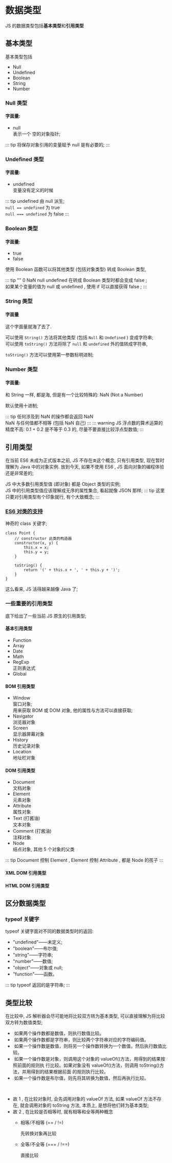 # 数据类型

JS 的数据类型包括**基本类型**和**引用类型**  



## 基本类型

基本类型包括 
- Null 
- Undefined 
- Boolean 
- String 
- Number 

### Null 类型

#### 字面量: 
- null  
    表示一个 空的对象指针;

::: tip
将保存对象引用的变量赋予 null 是有必要的;
:::

### Undefined 类型

#### 字面量:
- undefined  
    变量没有定义的时候

::: tip
undefined 由 null 派生;  
`null == undefined` 为 true  
`null === undefined` 为 false
:::

### Boolean 类型

#### 字面量:
- true  
- false

使用 Boolean 函数可以将其他类型 (包括对象类型) 转成 Boolean 类型, 

::: tip
"" 0 NaN null undefined 在转成 Boolean 类型时都会变成 false ;  
如果某个变量的值为 null 或 undefined , 使用 if 可以直接获得 false ;
:::

### String 类型

#### 字面量
这个字面量就海了去了. 

可以使用 `String()` 方法将其他类型 (包括 `Null` 和 `Undefined` ) 变成字符串;  
可以使用 `toString()` 方法将除了 `null` 和 `undefined` 外的值转成字符串, 

`toString()` 方法可以使用第一参数标明进制; 


### Number 类型
#### 字面量:
和 String 一样, 都是海, 但是有一个比较特殊的: NaN (Not a Number)

默认使用十进制;

::: tip
任何涉及到 NaN 的操作都会返回 NaN  
NaN 与任何值都不相等 (包括 NaN 自己)
:::
::: warning
JS 浮点数的算术运算的精度不高: 0.1 + 0.2 是不等于 0.3 的, 
尽量不要直接比较浮点型数值; 
:::

<!-- #### 数值转换

- `Number()` 方法  
    接受任意类型, 返回 Number 类型;
- `parseInt()` 方法  
    接受 String / Number 类型, 返回 Number 类型
- `parseFloat()` 方法  
    接受 String / Number 类型, 返回 Number 类型

 

#### parseInt 和 parseFloat 方法的两个特点

- 可以接受第二个参数, 用于标明进制; 
- 会自动忽略数值前面的空格和字符串; 

#### NaN (Not a Number)

- 任何涉及到 NaN 的操作都会返回 NaN
- NaN 与任何值都不相等 (包括 NaN 自己) -->


<!-- #### 特殊值

- 最小值  
    `Number.MIN_VALUE`
- 最大值  
    `Number.MAX_VALUE`
- 正无穷  
    `Number.Positive_INFINITY`
- 负无穷  
    `Number.Negative_INFINITY` -->

 
## 引用类型

在当前 ES6 未成为正式版本之前, JS 不存在`类`这个概念, 只有引用类型, 现在暂时理解为 Java 中的对象实例. 放到今天, 如果不使用 ES6 , JS 面向对象的编程体验还是非常差的; 

JS 中大多数引用类型值 (即对象) 都是 Object 类型的实例;  
JS 中的引用类型值应该理解成无序的属性集合, 看起就像 JSON 那样;
::: tip
这里只要对引用类型有个印象就行, 有个大致概念; 
:::

### [ES6 对类的支持](https://es6.ruanyifeng.com/#docs/class)

神奇的 class 关键字; 

``` JS
class Point {
    // constructor 此类的构造器
    constructor(x, y) {
        this.x = x;
        this.y = y;
    }

    toString() {
        return '(' + this.x + ', ' + this.y + ')';
    }
}
```

这么看来, JS 活得越来越像 Java 了;  

### 一些重要的引用类型
底下给出了一些当前 JS 原生的引用类型;

#### 基本引用类型
- Function 
- Array
- Date 
- Math 
- RegExp   
    正则表达式
- Global 
#### BOM 引用类型
- Window  
    窗口对象;  
    用来获取 BOM 或 DOM 对象, 他的属性与方法可以直接获取; 
- Navigator  
    浏览器对象  
- Screen  
    显示器屏幕对象  
- History  
    历史记录对象  
- Location  
    地址栏对象  
#### DOM 引用类型
- Document  
    文档对象
- Element   
    元素对象
- Attribute  
    属性对象
- Text (打酱油)  
    文本对象
- Comment (打酱油)  
    注释对象
- Node  
    结点对象, 其他 5 个对象的父类

::: tip 
Document 控制 Element , Element 控制 Attribute , 都是 Node 的孩子
:::

#### XML DOM 引用类型
#### HTML DOM 引用类型

## 区分数据类型
### typeof 关键字
typeof 关键字面对不同的数据类型时的返回:  
- "undefined"——未定义;
- "boolean"——布尔值; 
- "string"——字符串; 
- "number"——数值;
- "object"——对象或 null; 
- "function"——函数。 

::: tip
typeof 返回的是字符串;
:::

## 类型比较

在比较中, JS 解析器会尽可能地将比较双方转为基本类型, 
可以直接理解为将比较双方转为数值类型; 
-  如果两个操作数都是数值，则执行数值比较。 
-  如果两个操作数都是字符串，则比较两个字符串对应的字符编码值。 
-  如果一个操作数是数值，则将另一个操作数转换为一个数值，然后执行数值比较。 
-  如果一个操作数是对象，则调用这个对象的 valueOf()方法，用得到的结果按照前面的规则执 
行比较。如果对象没有 valueOf()方法，则调用 toString()方法，并用得到的结果根据前面 
的规则执行比较。 
-  如果一个操作数是布尔值，则先将其转换为数值，然后再执行比较。 


​		
- 故 1 , 在比较对象时, 会先调用对象的 valueOf 方法, 
如果 valueOf 方法不存在, 就会调用对象的 toString 方法, 
本质上, 是想将他们转为基本类型; 
- 故 2 , 在比较是否相等时, 就有相等和全等两种概念
    - 相等/不相等 (== / !=)

        先转换对象再比较
    - 全等/不全等 (=== / !==)

        直接比较
